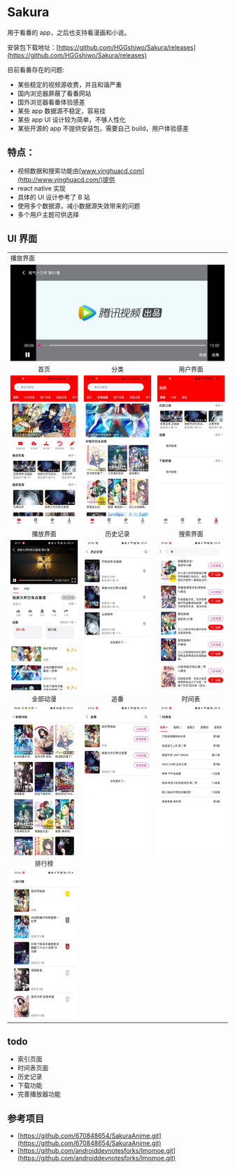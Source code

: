 # Sakura

用于看番的 app，之后也支持看漫画和小说。

安装包下载地址：[https://github.com/HGGshiwo/Sakura/releases](https://github.com/HGGshiwo/Sakura/releases)

目前看番存在的问题:

- 某些稳定的视频源收费，并且和谐严重
- 国内浏览器屏蔽了看番网站
- 国外浏览器看番体验感差
- 某些 app 数据源不稳定，容易挂
- 某些 app UI 设计较为简单，不够人性化
- 某些开源的 app 不提供安装包，需要自己 build，用户体验感差

## 特点：

- 视频数据和搜索功能由[www.yinghuacd.com](http://www.yinghuacd.com/)提供
- react native 实现
- 具体的 UI 设计参考了 B 站
- 使用多个数据源，减小数据源失效带来的问题
- 多个用户主题可供选择

## UI 界面

<table>
   <tr>
    <td colspan=3>播放界面</td>
  </tr>
  <tr>
    <td colspan=3><img src="./img/play2.jpg" ></td>
  </tr>
  <tr>
    <td align=center>首页</td>
    <td align=center>分类</td>
    <td align=center>用户界面</td>
  </tr>
  <tr>
    <td><img src="./img/home.jpg" width=270 ></td>
    <td><img src="./img/japan.jpg" width=270 ></td>
    <td><img src="./img/user.jpg" width=270 ></td>
  </tr>
  <tr>
    <td align=center>播放界面</td>
    <td align=center>历史记录</td>
    <td align=center>搜索界面</td>
  </tr>
  <tr>
    <td><img src="./img/play.jpg" width=270 ></td>
    <td><img src="./img/history.jpg" width=270 ></td>
    <td><img src="./img/search.jpg" width=270 ></td>
  </tr>
    <tr>
    <td align=center>全部动漫</td>
    <td align=center>追番</td>
    <td align=center>时间表</td>
  </tr>
  <tr>
    <td><img src="./img/all.jpg" width=270 ></td>
    <td><img src="./img/follow.jpg" width=270 ></td>
    <td><img src="./img/schedule.jpg" width=270 ></td>
  </tr>
    </tr>
    <tr>
    <td align=center>排行榜</td>
    <!-- <td align=center>追番</td>
    <td align=center>时间表</td> -->
  </tr>
    <tr>
    <td><img src="./img/ranking.jpg" width=270 ></td>
    <!-- <td><img src="./img/follow.jpg" width=270 ></td>
    <td><img src="./img/schedule.jpg" width=270 ></td> -->
  </tr>
 </table>

## todo

- 索引页面
- 时间表页面
- 历史记录
- 下载功能
- 完善播放器功能

## 参考项目

- [https://github.com/670848654/SakuraAnime.git](https://github.com/670848654/SakuraAnime.git)
- [https://github.com/androiddevnotesforks/Imomoe.git](https://github.com/androiddevnotesforks/Imomoe.git)

